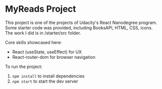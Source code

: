 # MyReads Project
This project is one of the projects of Udacity's React Nanodegree program. Some starter code was provided, including BooksAPI, HTML, CSS, icons. The work I did is in /starter/src folder. 

Core skills showcased here:
* React (useState, useEffect) for UX
* React-router-dom for browser navigation

To run the project: 
1. `npm install` to install dependencies
2. `npm start` to start the dev server